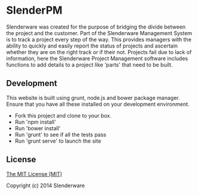 SlenderPM
=========

Slenderware was created for the purpose of bridging the divide between the project and the customer. 
Part of the Slenderware Management System is to track a project every step of the way. 
This provides managers with the ability to quickly and easily report the status of projects and ascertain whether they are on the right track or if their not. 
Projects fail due to lack of information, here the Slenderware Project Management software includes functions to add details to a project like 'parts' that need to be built.

Development
-----------
This website is built using grunt, node.js and bower package manager. Ensure that you have all these installed on your development environment.

* Fork this project and clone to your box. 
* Run 'npm install'
* Run 'bower install'
* Run 'grunt' to see if all the tests pass
* Run 'grunt serve' to launch the site

License
-------
[The MIT License (MIT)](https://github.com/Slenderware/slenderpm/blob/master/LICENSE)

Copyright (c) 2014 Slenderware
